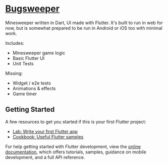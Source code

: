 # [Bugsweeper](https://flutter-bugsweeper.netlify.app/)

Minesweeper written in Dart, UI made with Flutter. It's built to run in web for now, but is somewhat prepared to be run in Android or iOS too with minimal work.

Includes:
* Minesweeper game logic
* Basic Flutter UI 
* Unit Tests

Missing:
* Widget / e2e tests
* Animations & effects
* Game timer

## Getting Started

A few resources to get you started if this is your first Flutter project:

- [Lab: Write your first Flutter app](https://docs.flutter.dev/get-started/codelab)
- [Cookbook: Useful Flutter samples](https://docs.flutter.dev/cookbook)

For help getting started with Flutter development, view the
[online documentation](https://docs.flutter.dev/), which offers tutorials,
samples, guidance on mobile development, and a full API reference.
